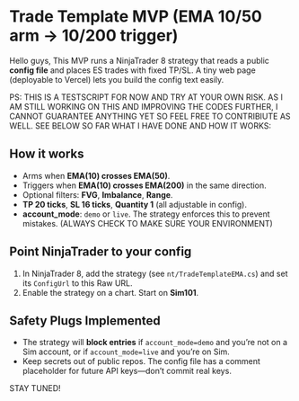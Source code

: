 # Trade Template MVP (EMA 10/50 arm → 10/200 trigger)

Hello guys, This MVP runs a NinjaTrader 8 strategy that reads a public **config file** and places ES trades with fixed TP/SL.
A tiny web page (deployable to Vercel) lets you build the config text easily.

PS: THIS IS A TESTSCRIPT FOR NOW AND TRY AT YOUR OWN RISK. AS I AM STILL WORKING ON THIS AND IMPROVING THE CODES FURTHER, I CANNOT GUARANTEE ANYTHING YET SO FEEL FREE TO CONTRIBIUTE AS WELL. SEE BELOW SO FAR WHAT I HAVE DONE AND HOW IT WORKS:

## How it works
- Arms when **EMA(10) crosses EMA(50)**.
- Triggers when **EMA(10) crosses EMA(200)** in the same direction.
- Optional filters: **FVG**, **Imbalance**, **Range**.
- **TP 20 ticks**, **SL 16 ticks**, **Quantity 1** (all adjustable in config).
- **account_mode**: `demo` or `live`. The strategy enforces this to prevent mistakes. (ALWAYS CHECK TO MAKE SURE YOUR ENVIRONMENT)



## Point NinjaTrader to your config
1. In NinjaTrader 8, add the strategy (see `nt/TradeTemplateEMA.cs`) and set its `ConfigUrl` to this Raw URL.
2. Enable the strategy on a chart. Start on **Sim101**.

## Safety Plugs Implemented
- The strategy will **block entries** if `account_mode=demo` and you’re not on a Sim account, or if `account_mode=live` and you’re on Sim.
- Keep secrets out of public repos. The config file has a comment placeholder for future API keys—don’t commit real keys.

STAY TUNED!
